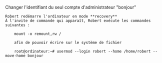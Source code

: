 Changer l'identifiant du seul compte d'administrateur "bonjour"



    Robert redémarre l'ordinateur en mode **recovery**
    À l'invite de commande qui apparaît, Robert exécute les commandes suivantes :

        mount -o remount,rw /

        afin de pouvoir écrire sur le système de fichier

        root@ordinateur:~# usermod --login robert --home /home/robert --move-home bonjour